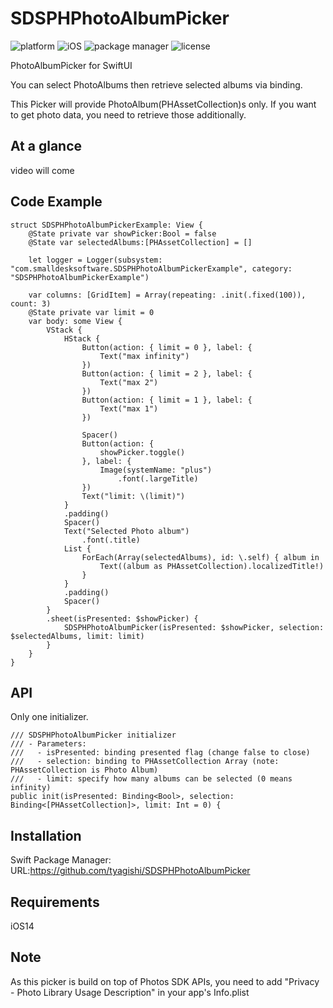 # SDSPHPhotoAlbumPicker

![platform](https://img.shields.io/badge/Platform-iOS-lightgrey)
![iOS](https://img.shields.io/badge/iOS-v14_orLater-blue)
![package manager](https://img.shields.io/badge/SPM-Supported-orange)
![license](https://img.shields.io/badge/license-MIT-lightgrey)

PhotoAlbumPicker for SwiftUI

You can select PhotoAlbums then retrieve selected albums via binding.

This Picker will provide PhotoAlbum(PHAssetCollection)s only. If you want to get photo data, you need to retrieve those additionally.

## At a glance

video will come 

## Code Example
```
struct SDSPHPhotoAlbumPickerExample: View {
    @State private var showPicker:Bool = false
    @State var selectedAlbums:[PHAssetCollection] = []
    
    let logger = Logger(subsystem: "com.smalldesksoftware.SDSPHPhotoAlbumPickerExample", category: "SDSPHPhotoAlbumPickerExample")
    
    var columns: [GridItem] = Array(repeating: .init(.fixed(100)), count: 3)
    @State private var limit = 0
    var body: some View {
        VStack {
            HStack {
                Button(action: { limit = 0 }, label: {
                    Text("max infinity")
                })
                Button(action: { limit = 2 }, label: {
                    Text("max 2")
                })
                Button(action: { limit = 1 }, label: {
                    Text("max 1")
                })

                Spacer()
                Button(action: {
                    showPicker.toggle()
                }, label: {
                    Image(systemName: "plus")
                        .font(.largeTitle)
                })
                Text("limit: \(limit)")
            }
            .padding()
            Spacer()
            Text("Selected Photo album")
                .font(.title)
            List {
                ForEach(Array(selectedAlbums), id: \.self) { album in
                    Text((album as PHAssetCollection).localizedTitle!)
                }
            }
            .padding()
            Spacer()
        }
        .sheet(isPresented: $showPicker) {
            SDSPHPhotoAlbumPicker(isPresented: $showPicker, selection: $selectedAlbums, limit: limit)
        }
    }
}
```

## API
Only one initializer.
```
/// SDSPHPhotoAlbumPicker initializer
/// - Parameters:
///   - isPresented: binding presented flag (change false to close)
///   - selection: binding to PHAssetCollection Array (note: PHAssetCollection is Photo Album)
///   - limit: specify how many albums can be selected (0 means infinity)
public init(isPresented: Binding<Bool>, selection: Binding<[PHAssetCollection]>, limit: Int = 0) {
```


## Installation
Swift Package Manager: URL:https://github.com/tyagishi/SDSPHPhotoAlbumPicker

## Requirements
iOS14

## Note
As this picker is build on top of Photos SDK APIs, you need to add "Privacy - Photo Library Usage Description" in your app's Info.plist

